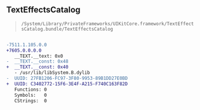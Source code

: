 ## TextEffectsCatalog

> `/System/Library/PrivateFrameworks/UIKitCore.framework/TextEffectsCatalog.bundle/TextEffectsCatalog`

```diff

-7511.1.105.0.0
+7605.0.0.0.0
   __TEXT.__text: 0x0
-  __TEXT.__const: 0x48
+  __TEXT.__const: 0x40
   - /usr/lib/libSystem.B.dylib
-  UUID: 27FB1206-FC97-3F80-9953-89B1DD27E0BD
+  UUID: C3402772-15F6-3E4F-A215-F740C163F82D
   Functions: 0
   Symbols:   0
   CStrings:  0

```
